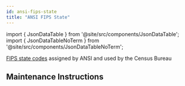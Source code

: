 ```yaml
---
id: ansi-fips-state
title: "ANSI FIPS State"
---
```


import { JsonDataTable } from '@site/src/components/JsonDataTable';
import { JsonDataTableNoTerm } from '@site/src/components/JsonDataTableNoTerm';

[FIPS state codes](https://www.census.gov/library/reference/code-lists/ansi.html) assigned by ANSI and used by the Census Bureau 

<JsonDataTable  jsonPath="nodes.seed\.the_tuva_project\.reference_data__ansi_fips_state.columns" />

## Maintenance Instructions